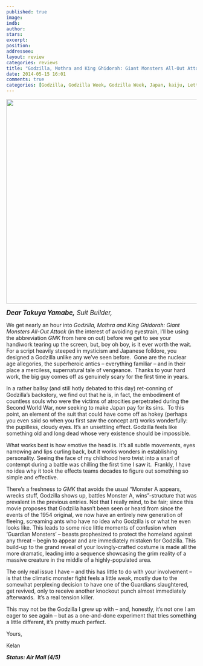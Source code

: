 ```yaml
---
published: true
image: 
imdb: 
author:  
stars: 
excerpt: 
position: 
addressee: 
layout: review
categories: reviews
title: "Godzilla, Mothra and King Ghidorah: Giant Monsters All-Out Attack"
date: 2014-05-15 16:01
comments: true
categories: [Godzilla, Godzilla Week, Godzilla Week, Japan, kaiju, Letters, monsters]
---
```

<div><p><span class="full-image-block ssNonEditable"><span><a href="/letters/2014/5/15/gmk.html"><img style="width:540px;" src="http://rollotomasi73.files.wordpress.com/2014/05/gmk.jpg" alt="" /></a></span></span></p>
<p><em style="font-size:120%;"><strong>Dear Takuya Yamabe,</strong> Suit Builder,</em></p>
<p><span class="full-image-float-left ssNonEditable"><span><img src="http://rollotomasi73.files.wordpress.com/2014/05/gw-stamp1.png" alt="" /></span></span>We get nearly an hour into <em>Godzilla, Mothra and King Ghidorah: Giant Monsters All-Out Attack</em> (in the interest of avoiding eyestrain, I&#8217;ll be using the abbreviation <em>GMK </em>from here on out) before we get to see your handiwork tearing up the screen, but, boy oh boy, is it ever worth the wait.&nbsp; For a script heavily steeped in mysticism and Japanese folklore, you designed a Godzilla unlike any we&#8217;ve seen before.&nbsp; Gone are the nuclear age allegories, the superheroic antics &ndash; everything familiar &ndash; and in their place a merciless, supernatural tale of vengeance.&nbsp; Thanks to your hard work, the big guy comes off as genuinely scary for the first time in years. &nbsp;</p>
<p>In a rather ballsy (and still hotly debated to this day) ret-conning of Godzilla&rsquo;s backstory, we find out that he is, in fact, the embodiment of countless souls who were the victims of atrocities perpetrated during the Second World War, now seeking to make Japan pay for its sins.&nbsp; To this point, an element of the suit that could have come off as hokey (perhaps you even said so when you first saw the concept art) works wonderfully: the pupilless, cloudy eyes. It&#8217;s an unsettling effect. Godzilla feels like something old and long dead whose very existence should be impossible. &nbsp;</p>
<p>What works best is how emotive the head is. It&#8217;s all subtle movements, eyes narrowing and lips curling back, but it works wonders in establishing personality. Seeing the face of my childhood hero twist into a snarl of contempt during a battle was chilling the first time I saw it.&nbsp; Frankly, I have no idea why it took the effects teams decades to figure out something so simple and effective.&nbsp;</p>
<p>There&#8217;s a freshness to <em>GMK</em> that avoids the usual &#8220;Monster A appears, wrecks stuff, Godzilla shows up, battles Monster A, wins&#8221;-structure that was prevalent in the previous entries. Not that I really mind, to be fair; since this movie proposes that Godzilla hasn&#8217;t been seen or heard from since the events of the 1954 original, we now have an entirely new generation of fleeing, screaming ants who have no idea who Godzilla is or what he even looks like. This leads to some nice little moments of confusion when &#8216;Guardian Monsters&#8217; &ndash; beasts prophesized to protect the homeland against any threat &ndash; begin to appear and are immediately mistaken for Godzilla. This build-up to the grand reveal of your lovingly-crafted costume is made all the more dramatic, leading into a sequence showcasing the grim reality of a massive creature in the middle of a highly-populated area.</p>
<p>The only real issue I have &ndash; and this has little to do with your involvement &ndash; is that the climatic monster fight feels a little weak, mostly due to the somewhat perplexing decision to have one of the Guardians slaughtered, get revived, only to receive another knockout punch almost immediately afterwards.&nbsp; It&rsquo;s a real tension killer.</p>
<p>This may not be the Godzilla I grew up with &ndash; and, honestly, it&rsquo;s not one I am eager to see again &ndash; but as a one-and-done experiment that tries something a little different, it&#8217;s pretty much perfect.</p>
<p>Yours,</p>
<p>Kelan</p>
<p><em><strong>Status: Air Mail (4/5)</strong></em></p></div>
